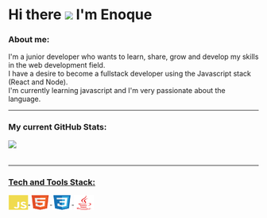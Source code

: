 <h1 align= "left">Hi there <img src="https://raw.githubusercontent.com/kaueMarques/kaueMarques/master/hi.gif" width="5%">   I'm Enoque</h1>


<div> 
  <h3> About me:</h3>
  
  <p>
    I'm a junior developer who wants to learn, share, grow and develop my skills in the web development field. <br>
    I have a desire to become a fullstack developer using the Javascript stack (React and Node).<br>
    I'm currently learning javascript and I'm very passionate about the language.<br>
  </p> 
</div>

<hr>

<div align="left">
  <h3> My  current  GitHub Stats: </h3>  
  <a href="https://github.com/enoquetembe">
    <img height="160em" src="https://github-readme-stats.vercel.app/api?username=enoquetembe&show_icons=true&theme=dark&include_all_commits=true&count_private=true"/>
 </div>
  
  <br>
  <hr>
<div>
  <h3> Tech and Tools Stack: </h3>
  <div style="display: inline_block">
  <img align="center" alt="Enoque-Js" height="30" width="40" src="https://raw.githubusercontent.com/devicons/devicon/master/icons/javascript/javascript-plain.svg">
  <img align="center" alt="Enoque-HTML" height="30" width="40" src="https://raw.githubusercontent.com/devicons/devicon/master/icons/html5/html5-original.svg">
  <img align="center" alt="Enoque-CSS" height="30" width="40" src="https://raw.githubusercontent.com/devicons/devicon/master/icons/css3/css3-original.svg">
  <img align="center" alt="Enoque-Java" height="30" width="40" src="https://raw.githubusercontent.com/devicons/devicon/master/icons/java/java-plain.svg">  
</div>
 
</div>

